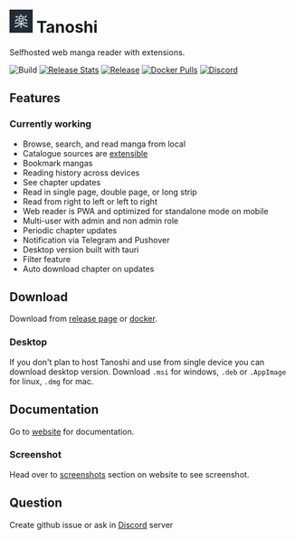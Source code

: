 # ![icon](https://raw.githubusercontent.com/faldez/tanoshi/master/crates/tanoshi-web/static/icons/tanoshi.png) Tanoshi
Selfhosted web manga reader with extensions.


![Build](https://github.com/faldez/tanoshi/workflows/Build/badge.svg) [![Release Stats](https://img.shields.io/github/downloads/faldez/tanoshi/total)](https://somsubhra.github.io/github-release-stats/?username=faldez&repository=tanoshi&page=1&per_page=5) [![Release](https://img.shields.io/github/v/release/faldez/tanoshi)](https://github.com/faldez/tanoshi/releases/latest) [![Docker Pulls](https://img.shields.io/docker/pulls/faldez/tanoshi)](https://hub.docker.com/repository/docker/faldez/tanoshi) [![Discord](https://img.shields.io/discord/872093374281285682?color=7289DA&logo=discord&logoColor=FFFFFF)](https://discord.gg/wPSEftdDqB)

## Features
### Currently working
- Browse, search, and read manga from local
- Catalogue sources are [extensible](https://github.com/fadhlika/tanoshi-extensions)
- Bookmark mangas
- Reading history across devices
- See chapter updates
- Read in single page, double page, or long strip
- Read from right to left or left to right
- Web reader is PWA and optimized for standalone mode on mobile
- Multi-user with admin and non admin role
- Periodic chapter updates
- Notification via Telegram and Pushover
- Desktop version built with tauri
- Filter feature
- Auto download chapter on updates

## Download

Download from [release page](https://github.com/faldez/tanoshi/releases) or [docker](https://hub.docker.com/repository/docker/faldez/tanoshi).

### Desktop
If you don't plan to host Tanoshi and use from single device you can download desktop version. Download `.msi` for windows, `.deb` or `.AppImage` for linux, `.dmg` for mac.

## Documentation

 Go to [website](https://faldez.github.io/tanoshi) for documentation.

 
### Screenshot
Head over to [screenshots](https://faldez.github.io/tanoshi/screenshots/) section on website to see screenshot.

## Question
Create github issue or ask in [Discord](https://discord.gg/wPSEftdDqB) server

